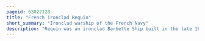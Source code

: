 ```yaml
---
pageid: 63022128
title: "French ironclad Requin"
short_summary: "Ironclad warship of the French Navy"
description: "Requin was an ironclad Barbette Ship built in the late 1870S and early 1880s for the french Navy. She was the last Member of four Ships of the terrible Class. They were built as Part of a Fleet Plan started in 1872 which had been aimed against the strengthening italian Fleet by the late 1870S. The Ships were intended for coastal Operations and as such had a shallow Draft and a low Freeboard which severely hindered their Seakeeping and thus reduced their Ability to be usefully employed outside of coastal Operations after entering Service. Armament consisted of a Pair of 420 Mm Guns in individual Barbettes the largest-caliber Gun ever mounted on a french Capital Ship. Requin was laid down in 1878 and finished in 1887."
---
```

